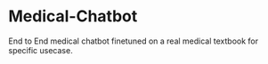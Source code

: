 # Medical-Chatbot
End to End medical chatbot finetuned on a real medical textbook for specific usecase. 
